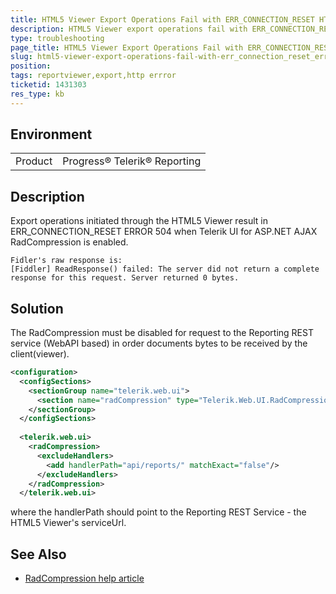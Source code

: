 ```yaml
---
title: HTML5 Viewer Export Operations Fail with ERR_CONNECTION_RESET HTTP Error 504
description: HTML5 Viewer export operations fail with ERR_CONNECTION_RESET HTTP Error 504
type: troubleshooting
page_title: HTML5 Viewer Export Operations Fail with ERR_CONNECTION_RESET HTTP Error 504
slug: html5-viewer-export-operations-fail-with-err_connection_reset_error_504
position: 
tags: reportviewer,export,http errror
ticketid: 1431303
res_type: kb
---
```


## Environment
<table>
	<tr>
		<td>Product</td>
		<td>Progress® Telerik® Reporting</td>
	</tr>
</table>


## Description
Export operations initiated through the HTML5 Viewer result in ERR_CONNECTION_RESET ERROR 504 when Telerik UI for ASP.NET AJAX RadCompression is enabled.
```
Fidler's raw response is:
[Fiddler] ReadResponse() failed: The server did not return a complete response for this request. Server returned 0 bytes.                                                                                                                                                                                                                                                                                                                                                                                                       
```
## Solution
The RadCompression must be disabled for request to the Reporting REST service (WebAPI based) in order documents bytes to be received by the client(viewer).
``` XML
<configuration>
  <configSections>
    <sectionGroup name="telerik.web.ui">
      <section name="radCompression" type="Telerik.Web.UI.RadCompressionConfigurationSection, Telerik.Web.UI, PublicKeyToken=121fae78165ba3d4" allowDefinition="MachineToApplication" requirePermission="false"/>
    </sectionGroup>
  </configSections>
   
  <telerik.web.ui>
    <radCompression>
      <excludeHandlers>
        <add handlerPath="api/reports/" matchExact="false"/>
      </excludeHandlers>
    </radCompression>
  </telerik.web.ui>
```
where the handlerPath should point to the Reporting REST Service - the HTML5 Viewer's serviceUrl.

## See Also
* [RadCompression help article](https://docs.telerik.com/devtools/aspnet-ajax/controls/radcompression)
